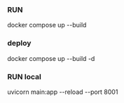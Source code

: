 ### RUN
docker compose up --build

### deploy 
docker compose up --build -d

### RUN local
uvicorn main:app --reload --port 8001